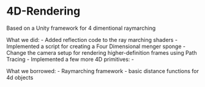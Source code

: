 # 4D-Rendering
Based on a Unity framework for 4 dimentional raymarching

What we did:
    - Added reflection code to the ray marching shaders
    - Implemented a script for creating a Four Dimensional menger sponge
    - Change the camera setup for rendering higher-definition frames using Path Tracing
    - Implemented a few more 4D primitives:
        -

What we borrowed:
    - Raymarching framework
    - basic distance functions for 4d objects